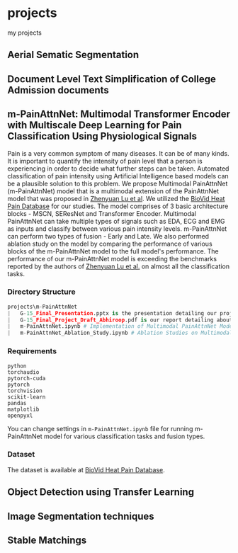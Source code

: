 # projects
my projects
## Aerial Sematic Segmentation

## Document Level Text Simplification of College Admission documents


## m-PainAttnNet: Multimodal Transformer Encoder with Multiscale Deep Learning for Pain Classification Using Physiological Signals

Pain is a very common symptom of many diseases. It can be of many kinds. It is important to quantify the intensity of pain level that a person is experiencing in order to decide what further steps can be taken. Automated classification of pain intensity using Artificial Intelligence based models can be a plausible solution to this problem. We propose Multimodal PainAttnNet (m-PainAttnNet) model that is a multimodal extension of the PainAttnNet model that was proposed in [Zhenyuan Lu et al](https://www.frontiersin.org/journals/physiology/articles/10.3389/fphys.2023.1294577/full). We utilized the [BioVid Heat Pain Database](https://www.nit.ovgu.de/BioVid.html) for our studies. The model comprises of 3 basic architecture blocks - MSCN, SEResNet and Transformer Encoder. Multimodal PainAttnNet can take multiple types of signals such as EDA, ECG and EMG as inputs and classify between various pain intensity levels. m-PainAttnNet can perform two types of fusion - Early and Late. We also performed ablation study on the model by comparing the performance of various blocks of the m-PainAttnNet model to the full model's performance. The performance of our m-PainAttnNet model is exceeding the benchmarks reported by the authors of [Zhenyuan Lu et al.](https://www.frontiersin.org/journals/physiology/articles/10.3389/fphys.2023.1294577/full) on almost all the classification tasks.


### Directory Structure
```python
projects\m-PainAttnNet
|   G-15_Final_Presentation.pptx is the presentation detailing our project
|   G-15_Final_Project_Draft_Abhiroop.pdf is our report detailing about m-PainAttnNet model and the results when our model is run
|   m-PainAttnNet.ipynb # Implementation of Multimodal PainAttnNet Model
|   m-PainAttnNet_Ablation_Study.ipynb # Ablation Studies on Multimodal PainAttnNet Model for various classification tasks
```

### Requirements

```
python
torchaudio
pytorch-cuda
pytorch
torchvision
scikit-learn
pandas
matplotlib
openpyxl
```

You can change settings in `m-PainAttnNet.ipynb` file for running m-PainAttnNet model for various classification tasks and fusion types.


### Dataset
The dataset is available at [BioVid Heat Pain Database](https://www.nit.ovgu.de/BioVid.html).

## Object Detection using Transfer Learning

## Image Segmentation techniques

## Stable Matchings
